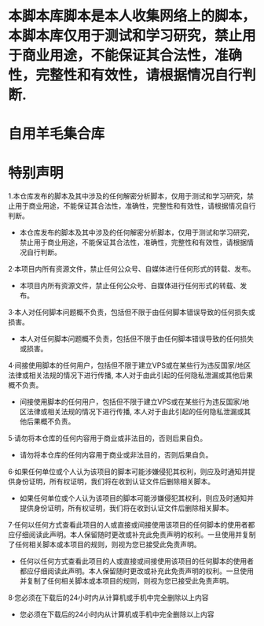 
 # 本脚本库脚本是本人收集网络上的脚本，本脚本库仅用于测试和学习研究，禁止用于商业用途，不能保证其合法性，准确性，完整性和有效性，请根据情况自行判断.
 # 自用羊毛集合库

 # 特别声明
 1.本仓库发布的脚本及其中涉及的任何解密分析脚本，仅用于测试和学习研究，禁止用于商业用途，不能保证其合法性，准确性，完整性和有效性，请根据情况自行判断。
 * 本仓库发布的脚本及其中涉及的任何解密分析脚本，仅用于测试和学习研究，禁止用于商业用途，不能保证其合法性，准确性，完整性和有效性，请根据情况自行判断。

 2·本项目内所有资源文件，禁止任何公众号、自媒体进行任何形式的转载、发布。
 * 本项目内所有资源文件，禁止任何公众号、自媒体进行任何形式的转载、发布。

 3·本人对任何脚本问题概不负责，包括但不限于由任何脚本错误导致的任何损失或损害。
 * 本人对任何脚本问题概不负责，包括但不限于由任何脚本错误导致的任何损失或损害。

 4·间接使用脚本的任何用户，包括但不限于建立VPS或在某些行为违反国家/地区法律或相关法规的情况下进行传播, 本人对于由此引起的任何隐私泄漏或其他后果概不负责。
 * 间接使用脚本的任何用户，包括但不限于建立VPS或在某些行为违反国家/地区法律或相关法规的情况下进行传播, 本人对于由此引起的任何隐私泄漏或其他后果概不负责。

 5·请勿将本仓库的任何内容用于商业或非法目的，否则后果自负。
 * 请勿将本仓库的任何内容用于商业或非法目的，否则后果自负。

 6·如果任何单位或个人认为该项目的脚本可能涉嫌侵犯其权利，则应及时通知并提供身份证明，所有权证明，我们将在收到认证文件后删除相关脚本。
 * 如果任何单位或个人认为该项目的脚本可能涉嫌侵犯其权利，则应及时通知并提供身份证明，所有权证明，我们将在收到认证文件后删除相关脚本。

 7·任何以任何方式查看此项目的人或直接或间接使用该项目的任何脚本的使用者都应仔细阅读此声明。本人保留随时更改或补充此免责声明的权利。一旦使用并复制了任何相关脚本或本项目的规则，则视为您已接受此免责声明。
 * 任何以任何方式查看此项目的人或直接或间接使用该项目的任何脚本的使用者都应仔细阅读此声明。本人保留随时更改或补充此免责声明的权利。一旦使用并复制了任何相关脚本或本项目的规则，则视为您已接受此免责声明。

 8·您必须在下载后的24小时内从计算机或手机中完全删除以上内容
 * 您必须在下载后的24小时内从计算机或手机中完全删除以上内容
